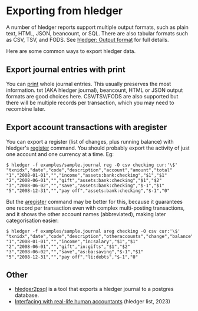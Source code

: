 # Exporting from hledger

A number of hledger reports support multiple output formats, such as plain text, HTML, JSON, beancount, or SQL.
There are also tabular formats such as CSV, TSV, and FODS.
See [hledger:&nbsp;Output&nbsp;format][output format] for full details.

Here are some common ways to export hledger data.



## Export journal entries with print

You can [print](hledger.md#print) whole journal entries.
This usually preserves the most information.
txt (AKA hledger journal), beancount, HTML or JSON output formats are good choices here.
CSV/TSV/FODS are also supported but there will be multiple records per transaction, which you may need to recombine later.

## Export account transactions with aregister

You can export a register (list of changes, plus running balance) with hledger's [register] command.
You should probably export the activity of just one account and one currency at a time.
Eg:
```cli
$ hledger -f examples/sample.journal reg -O csv checking cur:'\$'
"txnidx","date","code","description","account","amount","total"
"1","2008-01-01","","income","assets:bank:checking","$1","$1"
"2","2008-06-01","","gift","assets:bank:checking","$1","$2"
"3","2008-06-02","","save","assets:bank:checking","$-1","$1"
"5","2008-12-31","","pay off","assets:bank:checking","$-1","0"
```

But the [aregister] command may be better for this,
because it guarantees one record per transaction even with complex multi-posting transactions, 
and it shows the other account names (abbreviated), making later categorisation easier:

```cli
$ hledger -f examples/sample.journal areg checking -O csv cur:'\$'
"txnidx","date","code","description","otheraccounts","change","balance"
"1","2008-01-01","","income","in:salary","$1","$1"
"2","2008-06-01","","gift","in:gifts","$1","$2"
"3","2008-06-02","","save","as:ba:saving","$-1","$1"
"5","2008-12-31","","pay off","li:debts","$-1","0"
```

## Other

- [hledger2psql](https://github.com/edkedk99/hledger2psql) is a tool that exports a hledger journal to a postgres database.
- [Interfacing with real-life human accountants](https://groups.google.com/g/hledger/c/HS1Wd2iUSgA/m/oqVhSEf4AgAJ) (hledger list, 2023) 



[register]: hledger.html#register
[aregister]: hledger.html#aregister
[output format]: hledger.html#output-format


